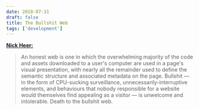 ```yaml
---
date: 2018-07-31
draft: false
title: The Bullshit Web
tags: ['development']
---
```


**[Nick Heer:](https://pxlnv.com/blog/bullshit-web/)**

> An honest web is one in which the overwhelming majority of the code and assets downloaded to a user's computer are used in a page's visual presentation, with nearly all the remainder used to define the semantic structure and associated metadata on the page. Bullshit — in the form of CPU-sucking surveillance, unnecessarily-interruptive elements, and behaviours that nobody responsible for a website would themselves find appealing as a visitor — is unwelcome and intolerable.
> Death to the bullshit web.<!-- excerpt -->
